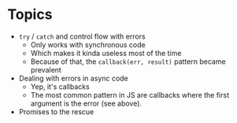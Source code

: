 # Topics

* `try` / `catch` and control flow with errors
  * Only works with synchronous code
  * Which makes it kinda useless most of the time
  * Because of that, the `callback(err, result)` pattern became prevalent
* Dealing with errors in async code
  * Yep, it's callbacks
  * The most common pattern in JS are callbacks where the first argument is the error (see above).
* Promises to the rescue
